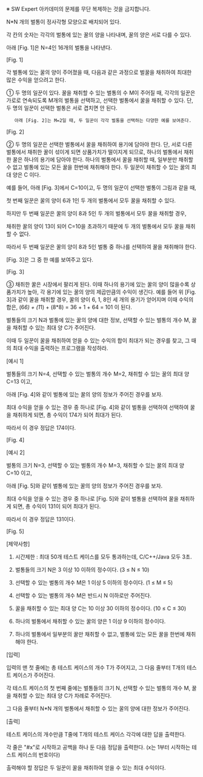 ※ SW Expert 아카데미의 문제를 무단 복제하는 것을 금지합니다.


N*N 개의 벌통이 정사각형 모양으로 배치되어 있다.

각 칸의 숫자는 각각의 벌통에 있는 꿀의 양을 나타내며, 꿀의 양은 서로 다를 수 있다.

아래 [Fig. 1]은 N=4인 16개의 벌통을 나타낸다.

         


[Fig. 1]


각 벌통에 있는 꿀의 양이 주어졌을 때, 다음과 같은 과정으로 벌꿀을 채취하여 최대한 많은 수익을 얻으려고 한다.

   ① 두 명의 일꾼이 있다. 꿀을 채취할 수 있는 벌통의 수 M이 주어질 때, 
       각각의 일꾼은 가로로 연속되도록 M개의 벌통을 선택하고, 선택한 벌통에서 꿀을 채취할 수 있다.
       단, 두 명의 일꾼이 선택한 벌통은 서로 겹치면 안 된다. 

       아래 [Fig. 2]는 M=2일 때, 두 일꾼이 각각 벌통을 선택하는 다양한 예를 보여준다.
 
 

[Fig. 2]


   ② 두 명의 일꾼은 선택한 벌통에서 꿀을 채취하여 용기에 담아야 한다.
       단, 서로 다른 벌통에서 채취한 꿀이 섞이게 되면 상품가치가 떨이지게 되므로, 하나의 벌통에서 채취한 꿀은 하나의 용기에 담아야 한다.
       하나의 벌통에서 꿀을 채취할 때, 일부분만 채취할 수 없고 벌통에 있는 모든 꿀을 한번에 채취해야 한다.
       두 일꾼이 채취할 수 있는 꿀의 최대 양은 C 이다.


예를 들어, 아래 [Fig. 3]에서 C=10이고, 두 명의 일꾼이 선택한 벌통이 그림과 같을 때,

첫 번째 일꾼은 꿀의 양이 6과 1인 두 개의 벌통에서 모두 꿀을 채취할 수 있다.

하지만 두 번째 일꾼은 꿀의 양이 8과 5인 두 개의 벌통에서 모두 꿀을 채취할 경우,

채취한 꿀의 양이 13이 되어 C=10을 초과하기 때문에 두 개의 벌통에서 모두 꿀을 채취할 수 없다.

따라서 두 번째 일꾼은 꿀의 양이 8과 5인 벌통 중 하나를 선택하여 꿀을 채취해야 한다.

[Fig. 3]은 그 중 한 예를 보여주고 있다.
 
 

[Fig. 3]


   ③ 채취한 꿀은 시장에서 팔리게 된다. 이때 하나의 용기에 있는 꿀의 양이 많을수록 상품가치가 높아, 각 용기에 있는 꿀의 양의 제곱만큼의 수익이 생긴다.
       예를 들어 위 [Fig. 3]과 같이 꿀을 채취할 경우, 꿀의 양이 6, 1, 8인 세 개의 용기가 얻어지며 이때 수익의 합은, (6*6) + (1*1) + (8*8) = 36 + 1 + 64 = 101 이 된다.


벌통들의 크기 N과 벌통에 있는 꿀의 양에 대한 정보, 선택할 수 있는 벌통의 개수 M, 꿀을 채취할 수 있는 최대 양 C가 주어진다.

이때 두 일꾼이 꿀을 채취하여 얻을 수 있는 수익의 합이 최대가 되는 경우를 찾고, 그 때의 최대 수익을 출력하는 프로그램을 작성하라.


[예시 1]

벌통들의 크기 N=4, 선택할 수 있는 벌통의 개수 M=2, 채취할 수 있는 꿀의 최대 양 C=13 이고,

아래 [Fig. 4]와 같이 벌통에 있는 꿀의 양의 정보가 주어진 경우를 보자.

최대 수익을 얻을 수 있는 경우 중 하나로 [Fig. 4]와 같이 벌통을 선택하여 선택하여 꿀을 채취하게 되면, 총 수익이 174가 되어 최대가 된다.

따라서 이 경우 정답은 174이다.

 

[Fig. 4]


[예시 2]

벌통의 크기 N=3, 선택할 수 있는 벌통의 개수 M=3, 채취할 수 있는 꿀의 최대 양 C=10 이고,

아래 [Fig. 5]와 같이 벌통에 있는 꿀의 양의 정보가 주어진 경우를 보자.

최대 수익을 얻을 수 있는 경우 중 하나로 [Fig. 5]와 같이 벌통을 선택하여 꿀을 채취하게 되면, 총 수익이 131이 되어 최대가 된다.

따라서 이 경우 정답은 131이다.
 
 

[Fig. 5]


[제약사항]

1. 시간제한 : 최대 50개 테스트 케이스를 모두 통과하는데, C/C++/Java 모두 3초.

2. 벌통들의 크기 N은 3 이상 10 이하의 정수이다. (3 ≤ N ≤ 10)

3. 선택할 수 있는 벌통의 개수 M은 1 이상 5 이하의 정수이다. (1 ≤ M ≤ 5)

4. 선택할 수 있는 벌통의 개수 M은 반드시 N 이하로만 주어진다.

5. 꿀을 채취할 수 있는 최대 양 C는 10 이상 30 이하의 정수이다. (10 ≤ C ≤ 30)

6. 하나의 벌통에서 채취할 수 있는 꿀의 양은 1 이상 9 이하의 정수이다.

7. 하나의 벌통에서 일부분의 꿀만 채취할 수 없고, 벌통에 있는 모든 꿀을 한번에 채취해야 한다.


[입력]

입력의 맨 첫 줄에는 총 테스트 케이스의 개수 T가 주어지고, 그 다음 줄부터 T개의 테스트 케이스가 주어진다.

각 테스트 케이스의 첫 번째 줄에는 벌통들의 크기 N, 선택할 수 있는 벌통의 개수 M, 꿀을 채취할 수 있는 최대 양 C가 차례로 주어진다.

그 다음 줄부터 N*N 개의 벌통에서 채취할 수 있는 꿀의 양에 대한 정보가 주어진다.


[출력]

테스트 케이스의 개수만큼 T줄에 T개의 테스트 케이스 각각에 대한 답을 출력한다.

각 줄은 "#x"로 시작하고 공백을 하나 둔 다음 정답을 출력한다. (x는 1부터 시작하는 테스트 케이스의 번호이다)

출력해야 할 정답은 두 일꾼이 꿀을 채취하여 얻을 수 있는 최대 수익이다.